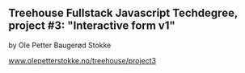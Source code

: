 ## Treehouse Fullstack Javascript Techdegree, project #3: "Interactive form v1"
by Ole Petter Baugerød Stokke

www.olepetterstokke.no/treehouse/project3

